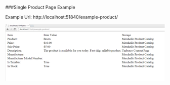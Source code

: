###Single Product Page Example

Example Url: http://localhost:51840/example-product/

![example-product.png](example-product.png)
